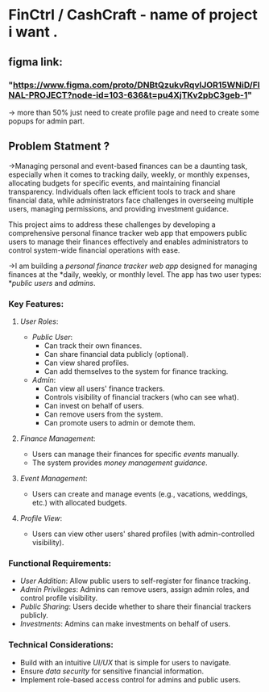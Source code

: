 # FinCtrl / CashCraft - name of project i want .

## figma link:
### "https://www.figma.com/proto/DNBtQzukvRqvlJOR15WNiD/FINAL-PROJECT?node-id=103-636&t=pu4XjTKv2pbC3geb-1"
-> more than 50% just need to create profile page and need to create some popups for admin part.


## Problem Statment  ?

->Managing personal and event-based finances can be a daunting task, especially when it comes to tracking daily, weekly, or monthly expenses, allocating budgets for specific events, and maintaining financial transparency. Individuals often lack efficient tools to track and share financial data, while administrators face challenges in overseeing multiple users, managing permissions, and providing investment guidance.

This project aims to address these challenges by developing a comprehensive personal finance tracker web app that empowers public users to manage their finances effectively and enables administrators to control system-wide financial operations with ease.


->I am building a *personal finance tracker web app* designed for managing finances at the *daily, weekly, or monthly level. The app has two user types: **public users* and *admins*.  

### Key Features:
1. *User Roles*:  
   - *Public User*:  
     - Can track their own finances.  
     - Can share financial data publicly (optional).  
     - Can view shared profiles.  
     - Can add themselves to the system for finance tracking.  
   - *Admin*:  
     - Can view all users' finance trackers.  
     - Controls visibility of financial trackers (who can see what).  
     - Can invest on behalf of users.  
     - Can remove users from the system.  
     - Can promote users to admin or demote them.

2. *Finance Management*:  
   - Users can manage their finances for specific *events* manually.  
   - The system provides *money management guidance*.  

3. *Event Management*:  
   - Users can create and manage events (e.g., vacations, weddings, etc.) with allocated budgets.  

4. *Profile View*:  
   - Users can view other users' shared profiles (with admin-controlled visibility).  

### Functional Requirements:
- *User Addition*: Allow public users to self-register for finance tracking.  
- *Admin Privileges*: Admins can remove users, assign admin roles, and control profile visibility.  
- *Public Sharing*: Users decide whether to share their financial trackers publicly.  
- *Investments*: Admins can make investments on behalf of users.  

### Technical Considerations:
- Build with an intuitive *UI/UX* that is simple for users to navigate.  
- Ensure *data security* for sensitive financial information.  
- Implement role-based access control for admins and public users.
